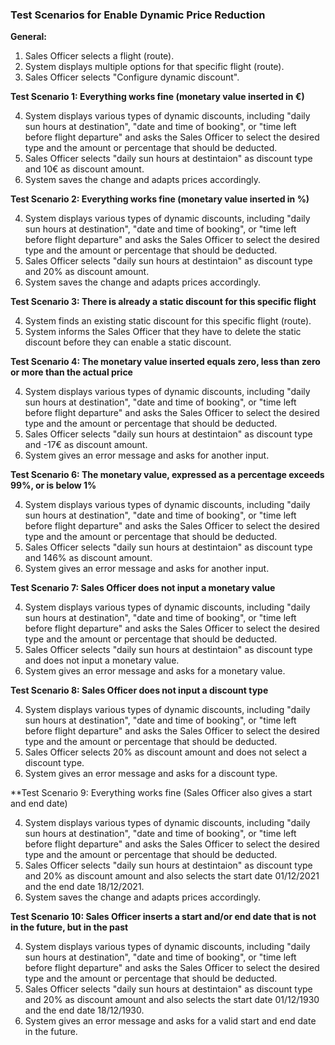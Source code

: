 ### **Test Scenarios for Enable Dynamic Price Reduction**

**General:**

1. Sales Officer selects a flight (route).
2. System displays multiple options for that specific flight (route).
3. Sales Officer selects "Configure dynamic discount".


**Test Scenario 1: Everything works fine (monetary value inserted in €)**

4. System displays various types of dynamic discounts, including "daily sun hours at destination", "date and time of booking", or "time left before flight departure" and asks the Sales Officer to select the desired type and the amount or percentage that should be deducted.
5. Sales Officer selects "daily sun hours at destintaion" as discount type and 10€ as discount amount.
6. System saves the change and adapts prices accordingly.


**Test Scenario 2: Everything works fine (monetary value inserted in %)**

4. System displays various types of dynamic discounts, including "daily sun hours at destination", "date and time of booking", or "time left before flight departure" and asks the Sales Officer to select the desired type and the amount or percentage that should be deducted.
5. Sales Officer selects "daily sun hours at destintaion" as discount type and 20% as discount amount.
6. System saves the change and adapts prices accordingly.


**Test Scenario 3: There is already a static discount for this specific flight**

4. System finds an existing static discount for this specific flight (route).
5. System informs the Sales Officer that they have to delete the static discount before they can enable a static discount.


**Test Scenario 4: The monetary value inserted equals zero, less than zero or more than the actual price**

4. System displays various types of dynamic discounts, including "daily sun hours at destination", "date and time of booking", or "time left before flight departure" and asks the Sales Officer to select the desired type and the amount or percentage that should be deducted.
5. Sales Officer selects "daily sun hours at destintaion" as discount type and -17€ as discount amount.
6. System gives an error message and asks for another input.


**Test Scenario 6: The monetary value, expressed as a percentage exceeds 99%, or is below 1%**

4. System displays various types of dynamic discounts, including "daily sun hours at destination", "date and time of booking", or "time left before flight departure" and asks the Sales Officer to select the desired type and the amount or percentage that should be deducted.
5. Sales Officer selects "daily sun hours at destintaion" as discount type and 146% as discount amount.
6. System gives an error message and asks for another input.


**Test Scenario 7: Sales Officer does not input a monetary value**

4. System displays various types of dynamic discounts, including "daily sun hours at destination", "date and time of booking", or "time left before flight departure" and asks the Sales Officer to select the desired type and the amount or percentage that should be deducted.
5. Sales Officer selects "daily sun hours at destintaion" as discount type and does not input a monetary value.
6. System gives an error message and asks for a monetary value.


**Test Scenario 8: Sales Officer does not input a discount type**

4. System displays various types of dynamic discounts, including "daily sun hours at destination", "date and time of booking", or "time left before flight departure" and asks the Sales Officer to select the desired type and the amount or percentage that should be deducted.
5. Sales Officer selects 20% as discount amount and does not select a discount type.
6. System gives an error message and asks for a discount type.


**Test Scenario 9: Everything works fine (Sales Officer also gives a start and end date)

4. System displays various types of dynamic discounts, including "daily sun hours at destination", "date and time of booking", or "time left before flight departure" and asks the Sales Officer to select the desired type and the amount or percentage that should be deducted.
5. Sales Officer selects "daily sun hours at destintaion" as discount type and 20% as discount amount and also selects the start date 01/12/2021 and the end date 18/12/2021.
6. System saves the change and adapts prices accordingly.


**Test Scenario 10: Sales Officer inserts a start and/or end date that is not in the future, but in the past**

4. System displays various types of dynamic discounts, including "daily sun hours at destination", "date and time of booking", or "time left before flight departure" and asks the Sales Officer to select the desired type and the amount or percentage that should be deducted.
5. Sales Officer selects "daily sun hours at destintaion" as discount type and 20% as discount amount and also selects the start date 01/12/1930 and the end date 18/12/1930.
6. System gives an error message and asks for a valid start and end date in the future.




